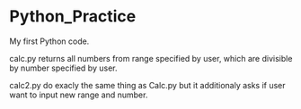 # Python_Practice
My first Python code.

  calc.py returns all numbers from range specified by user, which are divisible by number specified by user. 
  
  calc2.py do exacly the same thing as Calc.py but it additionaly asks if user want to input new range and number. 
